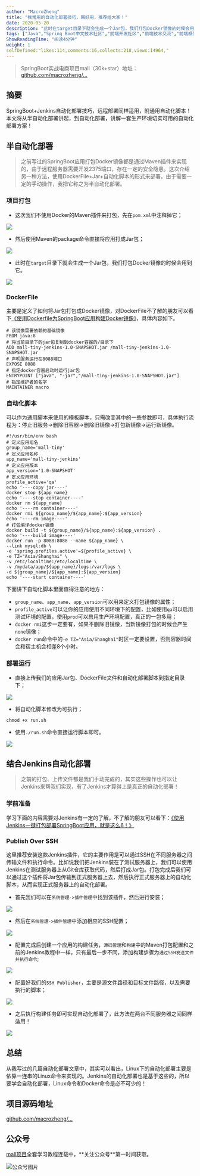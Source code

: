 ```yaml
---
author: "MacroZheng"
title: "我常用的自动化部署技巧，贼好用，推荐给大家！"
date: 2020-05-20
description: "此时在target目录下就会生成一个Jar包，我们打包Docker镜像的时候会用到它。 主要是定义了如何将Jar包打包成Docker镜像，对DockerFile不了解的朋友可以看下《使用Dockerfile为SpringBoot应用构建Docker镜像》，具体内容如下。 可以作…"
tags: ["Java","Spring Boot中文技术社区","前端开发社区","前端技术交流","前端框架教程","JavaScript 学习资源","CSS 技巧与最佳实践","HTML5 最新动态","前端工程师职业发展","开源前端项目","前端技术趋势"]
ShowReadingTime: "阅读4分钟"
weight: 1
selfDefined:"likes:114,comments:16,collects:218,views:14964,"
---
```

> SpringBoot实战电商项目mall（30k+star）地址：[github.com/macrozheng/…](https://link.juejin.cn?target=https%3A%2F%2Fgithub.com%2Fmacrozheng%2Fmall "https://github.com/macrozheng/mall")

摘要
--

SpringBoot+Jenkins自动化部署技巧，远程部署同样适用，附通用自动化脚本！本文将从半自动化部署讲起，到自动化部署，讲解一套生产环境切实可用的自动化部署方案！

半自动化部署
------

> 之前写过的SpringBoot应用打包Docker镜像都是通过Maven插件来实现的，由于远程服务器需要开发2375端口，存在一定的安全隐患。这次介绍另一种方法，使用DockerFile+Jar+自动化脚本的形式来部署。由于需要一定的手动操作，我把它称之为半自动化部署。

### 项目打包

*   这次我们不使用Docker的Maven插件来打包，先在`pom.xml`中注释掉它；

![](/images/jueJin/1722ce9f3b7b407.png)

*   然后使用Maven的package命令直接将应用打成Jar包；

![](/images/jueJin/1722ce9f3bc31e7.png)

*   此时在`target`目录下就会生成一个Jar包，我们打包Docker镜像的时候会用到它。

![](/images/jueJin/1722ce9f3f2399e.png)

### DockerFile

主要是定义了如何将Jar包打包成Docker镜像，对DockerFile不了解的朋友可以看下[《使用Dockerfile为SpringBoot应用构建Docker镜像》](https://link.juejin.cn?target=https%3A%2F%2Fmp.weixin.qq.com%2Fs%2FU_OcNMpLAJJum_s9jbZLGg "https://mp.weixin.qq.com/s/U_OcNMpLAJJum_s9jbZLGg")，具体内容如下。

```
# 该镜像需要依赖的基础镜像
FROM java:8
# 将当前目录下的jar包复制到docker容器的/目录下
ADD mall-tiny-jenkins-1.0-SNAPSHOT.jar /mall-tiny-jenkins-1.0-SNAPSHOT.jar
# 声明服务运行在8088端口
EXPOSE 8088
# 指定docker容器启动时运行jar包
ENTRYPOINT ["java", "-jar","/mall-tiny-jenkins-1.0-SNAPSHOT.jar"]
# 指定维护者的名字
MAINTAINER macro
```

### 自动化脚本

可以作为通用脚本来使用的模板脚本，只需改变其中的一些参数即可，具体执行流程为：停止旧服务->删除旧容器->删除旧镜像->打包新镜像->运行新镜像。

```
#!/usr/bin/env bash
# 定义应用组名
group_name='mall-tiny'
# 定义应用名称
app_name='mall-tiny-jenkins'
# 定义应用版本
app_version='1.0-SNAPSHOT'
# 定义应用环境
profile_active='qa'
echo '----copy jar----'
docker stop ${app_name}
echo '----stop container----'
docker rm ${app_name}
echo '----rm container----'
docker rmi ${group_name}/${app_name}:${app_version}
echo '----rm image----'
# 打包编译docker镜像
docker build -t ${group_name}/${app_name}:${app_version} .
echo '----build image----'
docker run -p 8088:8088 --name ${app_name} \
--link mysql:db \
-e 'spring.profiles.active'=${profile_active} \
-e TZ="Asia/Shanghai" \
-v /etc/localtime:/etc/localtime \
-v /mydata/app/${app_name}/logs:/var/logs \
-d ${group_name}/${app_name}:${app_version}
echo '----start container----'
```

下面讲下自动化脚本里面值得注意的地方：

*   `group_name`、`app_name`、`app_version`可以用来定义打包镜像的属性；
*   `profile_active`可以让你的应用使用不同环境下的配置，比如使用`qa`可以启用测试环境的配置，使用`prod`可以启用生产环境配置，真正的一包多用；
*   `docker rmi`这步一定要有，如果不删除旧镜像，当新镜像打包的时候会产生`none`镜像；
*   `docker run`命令中的`-e TZ="Asia/Shanghai"`时区一定要设置，否则容器时间会和宿主机会相差8个小时。

### 部署运行

*   直接上传我们的应用Jar包、DockerFile文件和自动化部署脚本到指定目录下；

![](/images/jueJin/1722ce9f4080725.png)

*   将自动化脚本修改为可执行；

```
chmod +x run.sh
```

*   使用`./run.sh`命令直接运行脚本即可。

![](/images/jueJin/1722ce9f411655c.png)

结合Jenkins自动化部署
--------------

> 之前的打包、上传文件都是我们手动完成的，其实这些操作也可以让Jenkins来帮我们实现，有了Jenkins才算得上是真正的自动化部署！

### 学前准备

学习下面的内容需要对Jenkins有一定的了解，不了解的朋友可以看下：[《使用Jenkins一键打包部署SpringBoot应用，就是这么6！》](https://link.juejin.cn?target=https%3A%2F%2Fmp.weixin.qq.com%2Fs%2FtQqvgSc9cHBtnqRQSbI4aw "https://mp.weixin.qq.com/s/tQqvgSc9cHBtnqRQSbI4aw")

### Publish Over SSH

这里推荐安装这款Jenkins插件，它的主要作用是可以通过SSH在不同服务器之间传输文件和执行命令。比如说我们把Jenkins装在了测试服务器上，我们可以使用Jenkins在测试服务器上从Git仓库获取代码，然后打成Jar包。打包完成后我们可以通过这个插件将Jar包传输到正式服务器上去，然后执行正式服务器上的自动化脚本，从而实现正式服务器上的自动化部署。

*   首先我们可以在`系统管理->插件管理`中找到该插件，然后进行安装；

![](/images/jueJin/1722ce9f422adc9.png)

*   然后在`系统管理->插件管理`中添加相应的SSH配置；

![](/images/jueJin/1722ce9f619c166.png)

*   配置完成后创建一个应用的构建任务，`源码管理`和`构建`中的Maven打包配置和之前的Jenkins教程中一样，只有最后一步不同，添加构建步骤为`通过SSH发送文件并执行命令`;

![](/images/jueJin/1722ce9f634acdc.png)

*   配置好我们的`SSH Publisher`，主要是源文件路径和目标文件路径，以及需要执行的脚本；

![](/images/jueJin/1722ce9f682271f.png)

*   之后执行构建任务即可实现自动化部署了，此方法在两台不同服务器之间同样适用！

![](/images/jueJin/1722ce9f71ed7da.png)

总结
--

从我写过的几篇自动化部署文章中，其实可以看出，Linux下的自动化部署主要是依靠一连串的Linux命令来实现的。Jenkins的自动化部署也是基于这些的，所以要学会自动化部署，Linux命令和Docker命令是必不可少的！

项目源码地址
------

[github.com/macrozheng/…](https://link.juejin.cn?target=https%3A%2F%2Fgithub.com%2Fmacrozheng%2Fmall-learning%2Ftree%2Fmaster%2Fmall-tiny-jenkins "https://github.com/macrozheng/mall-learning/tree/master/mall-tiny-jenkins")

公众号
---

[mall项目](https://link.juejin.cn?target=https%3A%2F%2Fgithub.com%2Fmacrozheng%2Fmall "https://github.com/macrozheng/mall")全套学习教程连载中，**关注公众号**第一时间获取。

![公众号图片](/images/jueJin/1722ceaa454af0d.png)